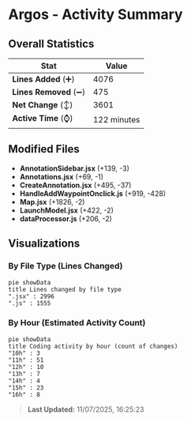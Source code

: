 # Argos - Activity Summary 

## Overall Statistics

| Stat                   | Value                                                             |
| ---------------------- | ----------------------------------------------------------------- |
| **Lines Added** (➕)   | 4076                                          |
| **Lines Removed** (➖) | 475                                        |
| **Net Change** (↕)    | 3601                |
| **Active Time** (⌚)   | 122 minutes |


## Modified Files
- **AnnotationSidebar.jsx** (+139, -3)
- **Annotations.jsx** (+69, -1)
- **CreateAnnotation.jsx** (+495, -37)
- **HandleAddWaypointOnclick.js** (+919, -428)
- **Map.jsx** (+1826, -2)
- **LaunchModel.jsx** (+422, -2)
- **dataProcessor.js** (+206, -2)

## Visualizations

### By File Type (Lines Changed)

```mermaid
pie showData
title Lines changed by file type
".jsx" : 2996
".js" : 1555
```

### By Hour (Estimated Activity Count)

```mermaid
pie showData
title Coding activity by hour (count of changes)
"10h" : 3
"11h" : 51
"12h" : 10
"13h" : 7
"14h" : 4
"15h" : 23
"16h" : 8
```


> **Last Updated:** 11/07/2025, 16:25:23